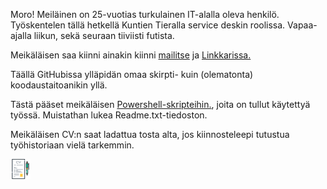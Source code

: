 Moro! Meiläinen on 25-vuotias turkulainen IT-alalla oleva henkilö. Työskentelen tällä hetkellä Kuntien Tieralla service deskin roolissa. 
Vapaa-ajalla liikun, sekä seuraan tiiviisti futista.

Meikäläisen saa kiinni ainakin kiinni <a href="mailto:jesseputki@hotmail.com">mailitse</a> ja <a href="https://www.linkedin.com/in/jesseputkonen/">Linkkarissa.</a>

Täällä GitHubissa ylläpidän omaa skirpti- kuin (olematonta) koodaustaitoanikin yllä.


Tästä pääset meikäläisen <a href="https://github.com/users/JessePutkonen/projects/1">Powershell-skripteihin.</a>, joita on tullut käytettyä työssä. Muistathan lukea Readme.txt-tiedoston. 

Meikäläisen CV:n saat ladattua tosta alta, jos kiinnosteleepi tutustua työhistoriaan vielä tarkemmin. 
<th><a href="kansio/cv.pdf" target="_blank"><img alt="CV" title="CV" height="32" width="32" src="kansio/cv.svg"></a></th>
